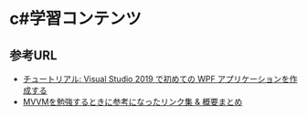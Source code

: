 # c#学習コンテンツ

## 参考URL
- [チュートリアル: Visual Studio 2019 で初めての WPF アプリケーションを作成する](https://docs.microsoft.com/ja-jp/dotnet/framework/wpf/getting-started/walkthrough-my-first-wpf-desktop-application)
- [MVVMを勉強するときに参考になったリンク集 & 概要まとめ](https://qiita.com/homunuz/items/046c9a43b15b9e376198)
